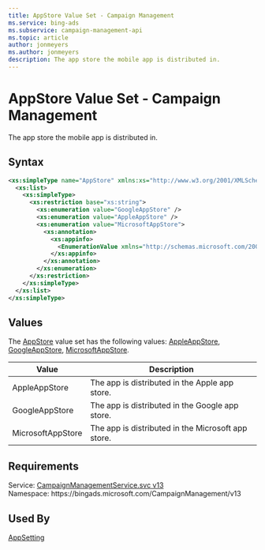 ```yaml
---
title: AppStore Value Set - Campaign Management
ms.service: bing-ads
ms.subservice: campaign-management-api
ms.topic: article
author: jonmeyers
ms.author: jonmeyers
description: The app store the mobile app is distributed in.
---
```

# AppStore Value Set - Campaign Management
The app store the mobile app is distributed in.

## Syntax
```xml
<xs:simpleType name="AppStore" xmlns:xs="http://www.w3.org/2001/XMLSchema">
  <xs:list>
    <xs:simpleType>
      <xs:restriction base="xs:string">
        <xs:enumeration value="GoogleAppStore" />
        <xs:enumeration value="AppleAppStore" />
        <xs:enumeration value="MicrosoftAppStore">
          <xs:annotation>
            <xs:appinfo>
              <EnumerationValue xmlns="http://schemas.microsoft.com/2003/10/Serialization/">3</EnumerationValue>
            </xs:appinfo>
          </xs:annotation>
        </xs:enumeration>
      </xs:restriction>
    </xs:simpleType>
  </xs:list>
</xs:simpleType>
```

## <a name="values"></a>Values

The [AppStore](appstore.md) value set has the following values: [AppleAppStore](#appleappstore), [GoogleAppStore](#googleappstore), [MicrosoftAppStore](#microsoftappstore).

|Value|Description|
|-----------|---------------|
|<a name="appleappstore"></a>AppleAppStore|The app is distributed in the Apple app store.|
|<a name="googleappstore"></a>GoogleAppStore|The app is distributed in the Google app store.|
|<a name="microsoftappstore"></a>MicrosoftAppStore|The app is distributed in the Microsoft app store.|

## Requirements
Service: [CampaignManagementService.svc v13](https://campaign.api.bingads.microsoft.com/Api/Advertiser/CampaignManagement/v13/CampaignManagementService.svc)  
Namespace: https\://bingads.microsoft.com/CampaignManagement/v13  

## Used By
[AppSetting](appsetting.md)  
